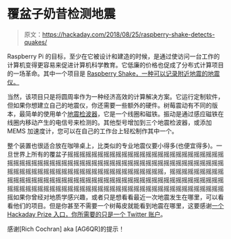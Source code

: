# 覆盆子奶昔检测地震

> 原文：<https://hackaday.com/2018/08/25/raspberry-shake-detects-quakes/>

Raspberry Pi 的目标，至少在它被设计和建造的时候，是通过使访问一台工作的计算机变得更容易来促进计算机科学教育。它低廉的价格也促成了分布式计算项目的一场革命。其中一个项目是 [Raspberry Shake，一种可以记录附近地震的地震仪。](https://raspberryshake.org/)

当然，该项目只是将圆周率作为一种经济高效的计算解决方案。它运行定制软件，但如果你想建立自己的地震仪，你还需要一些额外的硬件。树莓震动有不同的版本，最简单的使用单个[地震检波器](https://en.wikipedia.org/wiki/Geophone)，它是一个线圈和磁铁。振动是通过感应磁铁在线圈内移动产生的电信号来检测的。其他型号增加到三个地震检波器，或添加 MEMS 加速度计，您可以在自己的工作台上轻松制作其中一个。

整个装置也很适合放在咖啡桌上，比类似的专业地震仪要小得多(也便宜得多)。一旦世界上所有的覆盆子摇摇摇摇摇摇摇摇摇摇摇摇摇摇摇摇摇摇摇摇摇摇摇摇摇摇摇摇摇摇摇摇摇摇摇摇摇摇摇摇摇摇摇摇摇摇摇摇摇摇摇摇摇摇摇摇摇摇摇摇摇摇摇摇摇摇摇摇摇摇摇摇摇摇摇摇摇摇摇摇摇摇摇摇摇摇摇摇，摇摇摇摇摇摇摇摇摇摇摇摇摇摇摇摇摇摇摇摇摇摇摇摇摇摇摇摇摇摇摇摇摇摇摇摇摇摇摇摇摇摇摇摇摇摇摇摇摇摇摇摇摇摇摇摇摇摇摇摇摇摇摇摇摇摇摇摇摇摇摇摇摇摇摇摇摇摇摇摇摇摇如果你曾经对地质学感兴趣，或者只是想看看最近一次地震发生在哪里，可以看看他们的项目。但是你甚至不需要一个树莓皮就能看到地震在哪里，这要感谢[一个 Hackaday Prize 入口，你所需要的只是一个 Twitter 账户](https://hackaday.com/2017/06/10/hackaday-prize-entry-earthquake-warnings-via-tweets/)。

感谢[Rich Cochran] aka [AG6QR]的提示！